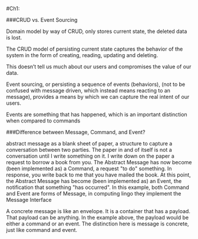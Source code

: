 #Ch1:

###CRUD vs. Event Sourcing

Domain model by way of CRUD, only stores current state, the deleted data is lost.

The CRUD model of persisting current state captures the behavior of the system in the form of creating, reading, updating and deleting.

This doesn’t tell us much about our users and compromises the value of our data.

Event sourcing, or persisting a sequence of events (behaviors), (not to be confused with message driven, which instead means reacting to an message), provides a means by which we can capture the real intent of our users.

Events are something that has happened, which is an important distinction when
compared to commands

###Difference between Message, Command, and Event?

abstract message as a blank sheet of paper, a structure to capture a
conversation between two parties. The paper in and of itself is not a conversation until I write
something on it. I write down on the paper a request to borrow a
book from you. The Abstract Message has now become (been implemented as) a Command, a
request "to do" something. In response, you write back to me that you have mailed the book.
At this point, the Abstract Message has become (been implemented as) an Event, the
notification that something "has occurred". In this example, both Command and Event are
forms of Message, in computing lingo they implement the Message Interface

A concrete message is like an envelope. It is a container that has a payload. That payload can
be anything. In the example above, the payload would be either a command or an event. The
distinction here is message is concrete, just like command and event.

